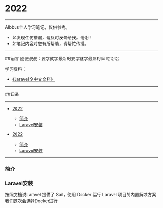 # 2022

---

Albbus个人学习笔记，仅供参考。

* 如发现任何错漏，请及时反馈给我。谢谢！
* 如笔记内容对您有所帮助，请帮忙传播。

---

##前言
随便说说：要学就学最新的要学就学最屌的嘛 哈哈哈 

学习资料：
* [《Laravel 9 中文文档》](https://learnku.com/docs/laravel/9.x/releases/12197)

---
##目录

---
- [2022](#2022)
    - [简介](#简介)
    - [Laravel安装](#laravel安装)

- [2022](#2022)
    - [简介](#简介)
    - [Laravel安装](#laravel安装)

---

### 简介

### Laravel安装
按照文档说Laravel 提供了 Sail，使用 Docker 运行 Laravel 项目的内置解决方案
我们这次会选择Docker进行
